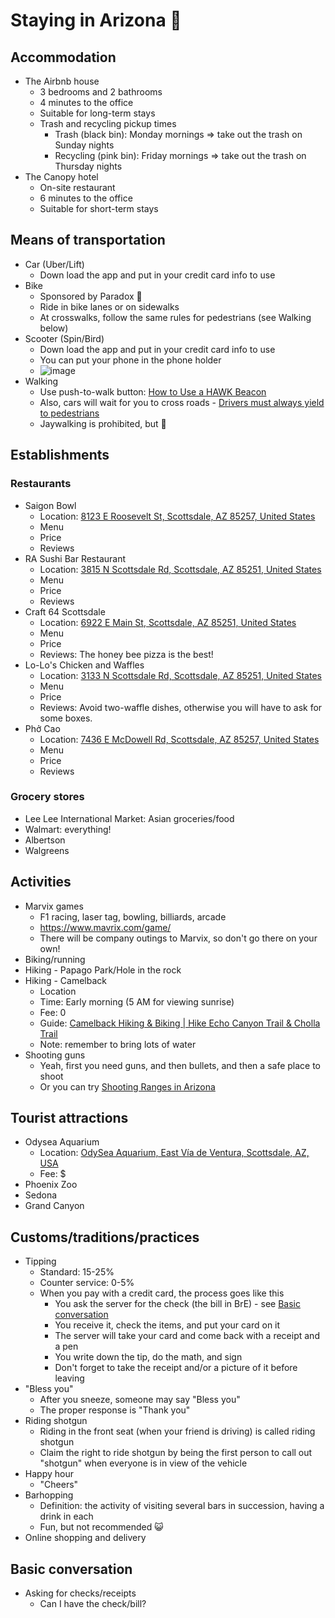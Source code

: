 # Staying in Arizona 🌵

## Accommodation
* The Airbnb house
  * 3 bedrooms and 2 bathrooms
  * 4 minutes to the office
  * Suitable for long-term stays
  * Trash and recycling pickup times
    * Trash (black bin): Monday mornings => take out the trash on Sunday nights
    * Recycling (pink bin): Friday mornings => take out the trash on Thursday nights
* The Canopy hotel
  * On-site restaurant
  * 6 minutes to the office
  * Suitable for short-term stays

## Means of transportation
* Car (Uber/Lift)
  * Down load the app and put in your credit card info to use
* Bike
  * Sponsored by Paradox 🎉
  * Ride in bike lanes or on sidewalks
  * At crosswalks, follow the same rules for pedestrians (see Walking below)
* Scooter (Spin/Bird)
  * Down load the app and put in your credit card info to use
  * You can put your phone in the phone holder
  * ![image](https://github.com/prd-khoa-luu/arizona-stay/assets/81603101/a6834697-bc3c-4373-b785-ac6d4edd301a)
* Walking
  * Use push-to-walk button: [How to Use a HAWK Beacon](https://www.wikihow.life/Use-a-HAWK-Beacon)
  * Also, cars will wait for you to cross roads - [Drivers must always yield to pedestrians](https://www.phoenixlawteam.com/blog/pedestrians-right-of-way-in-arizona/)
  * Jaywalking is prohibited, but 🤷

## Establishments

### Restaurants
* Saigon Bowl
  * Location: [8123 E Roosevelt St, Scottsdale, AZ 85257, United States](https://goo.gl/maps/WFbGoJL4FCKXEXPGA)
  * Menu
  * Price
  * Reviews
* RA Sushi Bar Restaurant
  * Location: [3815 N Scottsdale Rd, Scottsdale, AZ 85251, United States](https://goo.gl/maps/yfnhbSLSyEg52vo6A)
  * Menu
  * Price
  * Reviews
* Craft 64 Scottsdale
  * Location: [6922 E Main St, Scottsdale, AZ 85251, United States](https://goo.gl/maps/gNyRt24Xii8XVxdW6)
  * Menu
  * Price
  * Reviews: The honey bee pizza is the best!
* Lo-Lo's Chicken and Waffles
  * Location: [3133 N Scottsdale Rd, Scottsdale, AZ 85251, United States](https://goo.gl/maps/if1HJkyG72Mm9aW17)
  * Menu
  * Price
  * Reviews: Avoid two-waffle dishes, otherwise you will have to ask for some boxes.
* Phở Cao
  * Location: [7436 E McDowell Rd, Scottsdale, AZ 85257, United States](https://goo.gl/maps/jcNXHixDSkjCHpUa9)
  * Menu
  * Price
  * Reviews

### Grocery stores
* Lee Lee International Market: Asian groceries/food
* Walmart: everything!
* Albertson
* Walgreens

## Activities
* Marvix games
  * F1 racing, laser tag, bowling, billiards, arcade
  * https://www.mavrix.com/game/
  * There will be company outings to Marvix, so don't go there on your own!
* Biking/running
* Hiking - Papago Park/Hole in the rock
* Hiking - Camelback
  * Location
  * Time: Early morning (5 AM for viewing sunrise)
  * Fee: 0
  * Guide: [Camelback Hiking & Biking | Hike Echo Canyon Trail & Cholla Trail](https://www.visitphoenix.com/sonoran-desert/parks/camelback-mountain/)
  * Note: remember to bring lots of water
* Shooting guns
  * Yeah, first you need guns, and then bullets, and then a safe place to shoot
  * Or you can try [Shooting Ranges in Arizona](https://www.tripadvisor.com/Attractions-g28924-Activities-c56-t210-Arizona.html)

## Tourist attractions
* Odysea Aquarium
  * Location: [OdySea Aquarium, East Vía de Ventura, Scottsdale, AZ, USA](https://goo.gl/maps/GxfnHmrQ8tnCD47n6)
  * Fee: $
* Phoenix Zoo
* Sedona
* Grand Canyon

## Customs/traditions/practices
* Tipping
  * Standard: 15-25%
  * Counter service: 0-5%
  * When you pay with a credit card, the process goes like this
    * You ask the server for the check (the bill in BrE) - see [Basic conversation](#basic-conversation)
    * You receive it, check the items, and put your card on it
    * The server will take your card and come back with a receipt and a pen
    * You write down the tip, do the math, and sign
    * Don't forget to take the receipt and/or a picture of it before leaving
* "Bless you"
  * After you sneeze, someone may say "Bless you"
  * The proper response is "Thank you"
* Riding shotgun
  * Riding in the front seat (when your friend is driving) is called riding shotgun
  * Claim the right to ride shotgun by being the first person to call out "shotgun" when everyone is in view of the vehicle
* Happy hour
  * "Cheers"
* Barhopping
  * Definition: the activity of visiting several bars in succession, having a drink in each
  * Fun, but not recommended 😺
* Online shopping and delivery

## Basic conversation
* Asking for checks/receipts
  * Can I have the check/bill?
